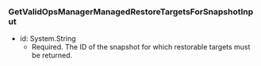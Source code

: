 ### GetValidOpsManagerManagedRestoreTargetsForSnapshotInput


- id: System.String
  - Required. The ID of the snapshot for which restorable targets must be returned.
